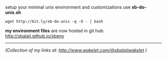 
setup your minimal unix environment and customizations use  **xb-do-unix.sh**

```
wget http://bit.ly/xb-do-unix -q -O - | bash
```
**my environment files** are now hosted in git hub: http://xbalaji.github.io/xbenv
<hr/>

*(Collection of my links at: http://www.wakelet.com/@xbalajiwakelet )*
<br/>


